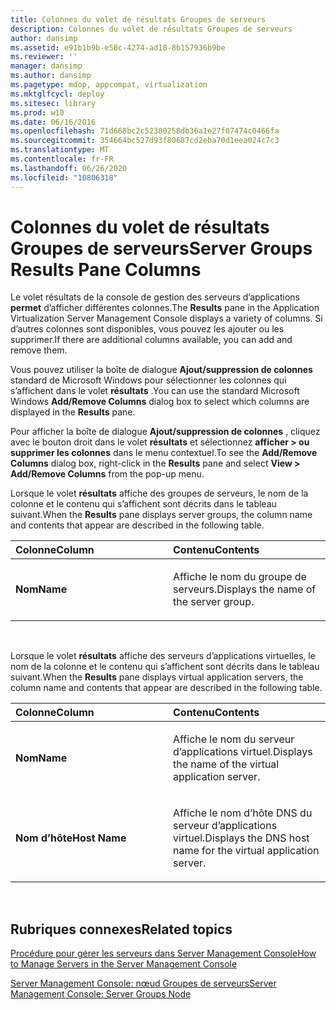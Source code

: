 ```yaml
---
title: Colonnes du volet de résultats Groupes de serveurs
description: Colonnes du volet de résultats Groupes de serveurs
author: dansimp
ms.assetid: e91b1b9b-e58c-4274-ad18-8b157936b9be
ms.reviewer: ''
manager: dansimp
ms.author: dansimp
ms.pagetype: mdop, appcompat, virtualization
ms.mktglfcycl: deploy
ms.sitesec: library
ms.prod: w10
ms.date: 06/16/2016
ms.openlocfilehash: 71d668bc2c52380258db36a1e27f07474c0466fa
ms.sourcegitcommit: 354664bc527d93f80687cd2eba70d1eea024c7c3
ms.translationtype: MT
ms.contentlocale: fr-FR
ms.lasthandoff: 06/26/2020
ms.locfileid: "10806318"
---
```

# <span data-ttu-id="1b5c7-103">Colonnes du volet de résultats Groupes de serveurs</span><span class="sxs-lookup"><span data-stu-id="1b5c7-103">Server Groups Results Pane Columns</span></span>


<span data-ttu-id="1b5c7-104">Le volet résultats de la console de gestion des serveurs d’applications **permet** d’afficher différentes colonnes.</span><span class="sxs-lookup"><span data-stu-id="1b5c7-104">The **Results** pane in the Application Virtualization Server Management Console displays a variety of columns.</span></span> <span data-ttu-id="1b5c7-105">Si d’autres colonnes sont disponibles, vous pouvez les ajouter ou les supprimer.</span><span class="sxs-lookup"><span data-stu-id="1b5c7-105">If there are additional columns available, you can add and remove them.</span></span>

<span data-ttu-id="1b5c7-106">Vous pouvez utiliser la boîte de dialogue **Ajout/suppression de colonnes** standard de Microsoft Windows pour sélectionner les colonnes qui s’affichent dans le volet **résultats** .</span><span class="sxs-lookup"><span data-stu-id="1b5c7-106">You can use the standard Microsoft Windows **Add/Remove Columns** dialog box to select which columns are displayed in the **Results** pane.</span></span>

<span data-ttu-id="1b5c7-107">Pour afficher la boîte de dialogue **Ajout/suppression de colonnes** , cliquez avec le bouton droit dans le volet **résultats** et sélectionnez **afficher &gt; ou supprimer les colonnes** dans le menu contextuel.</span><span class="sxs-lookup"><span data-stu-id="1b5c7-107">To see the **Add/Remove Columns** dialog box, right-click in the **Results** pane and select **View &gt; Add/Remove Columns** from the pop-up menu.</span></span>

<span data-ttu-id="1b5c7-108">Lorsque le volet **résultats** affiche des groupes de serveurs, le nom de la colonne et le contenu qui s’affichent sont décrits dans le tableau suivant.</span><span class="sxs-lookup"><span data-stu-id="1b5c7-108">When the **Results** pane displays server groups, the column name and contents that appear are described in the following table.</span></span>

<table>
<colgroup>
<col width="50%" />
<col width="50%" />
</colgroup>
<thead>
<tr class="header">
<th align="left"><span data-ttu-id="1b5c7-109">Colonne</span><span class="sxs-lookup"><span data-stu-id="1b5c7-109">Column</span></span></th>
<th align="left"><span data-ttu-id="1b5c7-110">Contenu</span><span class="sxs-lookup"><span data-stu-id="1b5c7-110">Contents</span></span></th>
</tr>
</thead>
<tbody>
<tr class="odd">
<td align="left"><p><strong><span data-ttu-id="1b5c7-111">Nom</span><span class="sxs-lookup"><span data-stu-id="1b5c7-111">Name</span></span></strong></p></td>
<td align="left"><p><span data-ttu-id="1b5c7-112">Affiche le nom du groupe de serveurs.</span><span class="sxs-lookup"><span data-stu-id="1b5c7-112">Displays the name of the server group.</span></span></p></td>
</tr>
</tbody>
</table>

 

<span data-ttu-id="1b5c7-113">Lorsque le volet **résultats** affiche des serveurs d’applications virtuelles, le nom de la colonne et le contenu qui s’affichent sont décrits dans le tableau suivant.</span><span class="sxs-lookup"><span data-stu-id="1b5c7-113">When the **Results** pane displays virtual application servers, the column name and contents that appear are described in the following table.</span></span>

<table>
<colgroup>
<col width="50%" />
<col width="50%" />
</colgroup>
<thead>
<tr class="header">
<th align="left"><span data-ttu-id="1b5c7-114">Colonne</span><span class="sxs-lookup"><span data-stu-id="1b5c7-114">Column</span></span></th>
<th align="left"><span data-ttu-id="1b5c7-115">Contenu</span><span class="sxs-lookup"><span data-stu-id="1b5c7-115">Contents</span></span></th>
</tr>
</thead>
<tbody>
<tr class="odd">
<td align="left"><p><strong><span data-ttu-id="1b5c7-116">Nom</span><span class="sxs-lookup"><span data-stu-id="1b5c7-116">Name</span></span></strong></p></td>
<td align="left"><p><span data-ttu-id="1b5c7-117">Affiche le nom du serveur d’applications virtuel.</span><span class="sxs-lookup"><span data-stu-id="1b5c7-117">Displays the name of the virtual application server.</span></span></p></td>
</tr>
<tr class="even">
<td align="left"><p><strong><span data-ttu-id="1b5c7-118">Nom d’hôte</span><span class="sxs-lookup"><span data-stu-id="1b5c7-118">Host Name</span></span></strong></p></td>
<td align="left"><p><span data-ttu-id="1b5c7-119">Affiche le nom d’hôte DNS du serveur d’applications virtuel.</span><span class="sxs-lookup"><span data-stu-id="1b5c7-119">Displays the DNS host name for the virtual application server.</span></span></p></td>
</tr>
</tbody>
</table>

 

## <span data-ttu-id="1b5c7-120">Rubriques connexes</span><span class="sxs-lookup"><span data-stu-id="1b5c7-120">Related topics</span></span>


[<span data-ttu-id="1b5c7-121">Procédure pour gérer les serveurs dans Server Management Console</span><span class="sxs-lookup"><span data-stu-id="1b5c7-121">How to Manage Servers in the Server Management Console</span></span>](how-to-manage-servers-in-the-server-management-console.md)

[<span data-ttu-id="1b5c7-122">Server Management Console: nœud Groupes de serveurs</span><span class="sxs-lookup"><span data-stu-id="1b5c7-122">Server Management Console: Server Groups Node</span></span>](server-management-console-server-groups-node.md)

 

 





